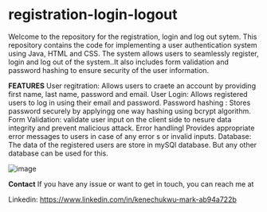 # **registration-login-logout**
Welcome to the repository for the registration, login and log out sytem. This repository contains the code for implementing a user authentication system using Java, HTML and CSS. The system allows users to seamlessly register, login and log out of the system..It also
includes form validation and password hashing to ensure security of the user information.

**FEATURES**
User regitration: Allows users to craete an account by providing first name, last name, password and email.
User Login: Allows registered users to log in using their email and password.
Password hashing : Stores password securely by applyingg one way hashing using bcrypt algorithm.
Form Validation: validate user input on the client side to nesure data integrity and prevent malicious attack.
Error handlingl Provides appropriate error messages to users in case of any error s or invalid inputs.
Database: The data of the registered users are store in mySQl database. But any other database can be used for this.

![image](https://github.com/markskylarkxx/registration-login-logout/assets/116182042/fb6121dd-260d-4f6a-9e04-cc2da5fc508c)




**Contact**
If you have any issue or want to get in touch, you can reach me at

Linkedin: https://www.linkedin.com/in/kenechukwu-mark-ab94a722b
